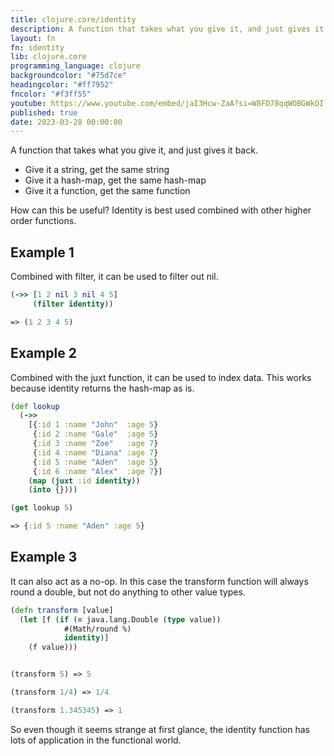 ```yaml
---
title: clojure.core/identity
description: A function that takes what you give it, and just gives it back.
layout: fn
fn: identity
lib: clojure.core
programming_language: clojure
backgroundcolor: "#75d7ce"
headingcolor: "#ff7952"
fncolor: "#f3ff55"
youtube: https://www.youtube.com/embed/jaI3Hcw-ZaA?si=W8FD78qqWOBGWkOI
published: true
date: 2023-03-28 00:00:00
---
```


A function that takes what you give it, and just gives it back.

* Give it a string, get the same string
* Give it a hash-map, get the same hash-map
* Give it a function, get the same function

How can this be useful? Identity is best used combined with other higher order functions.

## Example 1

Combined with filter, it can be used to filter out nil.

```clojure
(->> [1 2 nil 3 nil 4 5]
     (filter identity))

=> (1 2 3 4 5)
```

## Example 2

Combined with the juxt function, it can be used to index data. This works because identity returns the hash-map as is.

```clojure
(def lookup
  (->>
    [{:id 1 :name "John"  :age 5}
     {:id 2 :name "Gale"  :age 5}
     {:id 3 :name "Zoe"   :age 7}
     {:id 4 :name "Diana" :age 7}
     {:id 5 :name "Aden"  :age 5}
     {:id 6 :name "Alex"  :age 7}]
    (map (juxt :id identity))
    (into {})))

(get lookup 5)

=> {:id 5 :name "Aden" :age 5}
```


## Example 3

It can also act as a no-op. In this case the transform function will always round a double, but not do anything to other value types.

```clojure
(defn transform [value]
  (let [f (if (= java.lang.Double (type value))
            #(Math/round %)
            identity)]
    (f value)))


(transform 5) => 5

(transform 1/4) => 1/4

(transform 1.345345) => 1
```

So even though it seems strange at first glance, the identity function has lots of application in the functional world.

